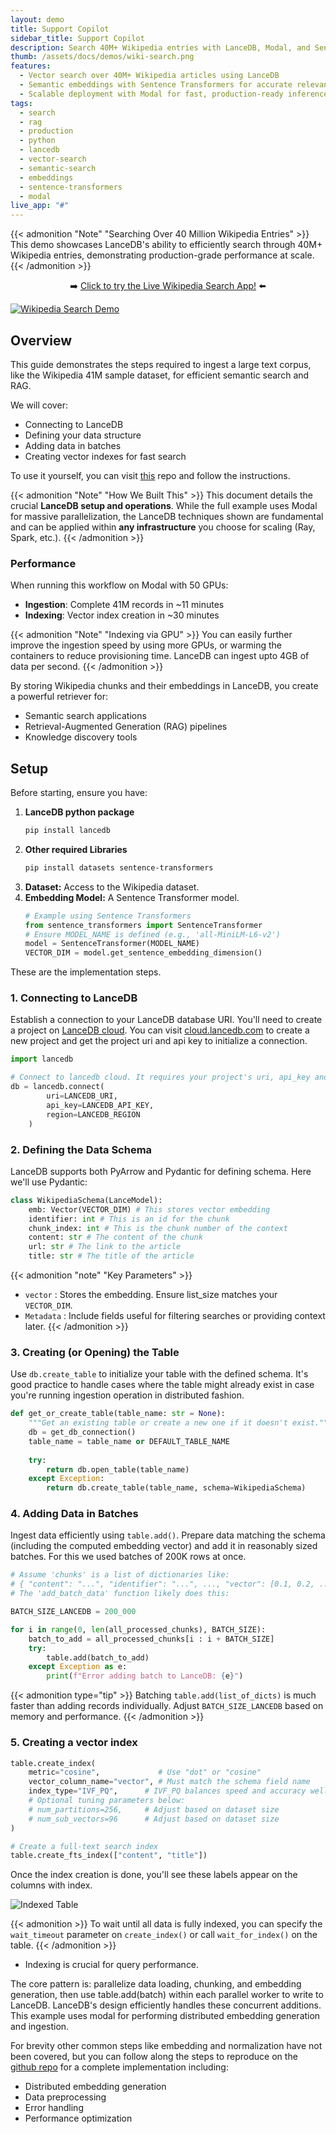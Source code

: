 ```yaml
---
layout: demo
title: Support Copilot
sidebar_title: Support Copilot
description: Search 40M+ Wikipedia entries with LanceDB, Modal, and Sentence Transformers
thumb: /assets/docs/demos/wiki-search.png
features:
  - Vector search over 40M+ Wikipedia articles using LanceDB
  - Semantic embeddings with Sentence Transformers for accurate relevance
  - Scalable deployment with Modal for fast, production-ready inference
tags: 
  - search
  - rag
  - production
  - python
  - lancedb
  - vector-search
  - semantic-search
  - embeddings
  - sentence-transformers
  - modal
live_app: "#"
---
```


{{< admonition "Note" "Searching Over 40 Million Wikipedia Entries" >}}
This demo showcases LanceDB's ability to efficiently search through 40M+ Wikipedia entries, demonstrating production-grade performance at scale.
{{< /admonition >}}

<p style="text-align: center;">➡️ <a href="https://saas-examples-large-scale.vercel.app">Click to try the Live Wikipedia Search App!</a> ⬅️</p>

[![Wikipedia Search Demo](/assets/docs/demos/wiki-search.png)](https://saas-examples-large-scale.vercel.app)

## Overview

This guide demonstrates the steps required to ingest a large text corpus, like the Wikipedia 41M sample dataset, 
for efficient semantic search and RAG. 

We will cover:

* Connecting to LanceDB
* Defining your data structure
* Adding data in batches
* Creating vector indexes for fast search

To use it yourself, you can visit [this](https://github.com/lancedb/saas-examples-large-scale/tree/main/wikipedia-ingest) repo and follow the instructions.

{{< admonition "Note" "How We Built This"  >}}
This document details the crucial **LanceDB setup and operations**. While the full example 
uses Modal for massive parallelization, the LanceDB techniques shown are fundamental and can be applied 
within **any infrastructure** you choose for scaling (Ray, Spark, etc.).
{{< /admonition >}}

### Performance 

When running this workflow on Modal with 50 GPUs:
* **Ingestion**: Complete 41M records in ~11 minutes
* **Indexing**: Vector index creation in ~30 minutes

{{< admonition "Note" "Indexing via GPU" >}}
You can easily further improve the ingestion speed by using more GPUs, or warming the containers to reduce 
provisioning time. LanceDB can ingest upto 4GB of data per second.
{{< /admonition >}}

By storing Wikipedia chunks and their embeddings in LanceDB, you create a powerful retriever for:
* Semantic search applications
* Retrieval-Augmented Generation (RAG) pipelines
* Knowledge discovery tools

## Setup 

Before starting, ensure you have:

1.  **LanceDB python package**
    ```bash
    pip install lancedb
    ```
2.  **Other required Libraries**
    ```bash
    pip install datasets sentence-transformers
    ```
3.  **Dataset:** Access to the Wikipedia dataset.
4.  **Embedding Model:** A Sentence Transformer model.
    ```python
    # Example using Sentence Transformers
    from sentence_transformers import SentenceTransformer
    # Ensure MODEL_NAME is defined (e.g., 'all-MiniLM-L6-v2')
    model = SentenceTransformer(MODEL_NAME)
    VECTOR_DIM = model.get_sentence_embedding_dimension()
    ```

These are the implementation steps.

### 1. Connecting to LanceDB

Establish a connection to your LanceDB database URI. You'll need to create a project on [LanceDB cloud](https://docs.lancedb.com/enterprise/quickstart). You can visit [cloud.lancedb.com](https://cloud.lancedb.com/) to create a 
new project and get the project uri and api key to initialize a connection.

```python
import lancedb

# Connect to lancedb cloud. It requires your project's uri, api_key and region
db = lancedb.connect(
        uri=LANCEDB_URI,
        api_key=LANCEDB_API_KEY,
        region=LANCEDB_REGION
    )
```

### 2. Defining the Data Schema
LanceDB supports both PyArrow and Pydantic for defining schema. Here we'll use Pydantic:

```python
class WikipediaSchema(LanceModel):
    emb: Vector(VECTOR_DIM) # This stores vector embedding
    identifier: int # This is an id for the chunk
    chunk_index: int # This is the chunk number of the context
    content: str # The content of the chunk
    url: str # The link to the article
    title: str # The title of the article
```

{{< admonition "note" "Key Parameters" >}}
* `vector` : Stores the embedding. Ensure list_size matches your `VECTOR_DIM`.
* `Metadata` : Include fields useful for filtering searches or providing context later.
{{< /admonition >}}

### 3. Creating (or Opening) the Table
Use `db.create_table` to initialize your table with the defined schema. It's good practice to handle cases 
where the table might already exist in case you're running ingestion operation in distributed fashion.

```python
def get_or_create_table(table_name: str = None):
    """Get an existing table or create a new one if it doesn't exist."""
    db = get_db_connection()
    table_name = table_name or DEFAULT_TABLE_NAME
    
    try:
        return db.open_table(table_name)
    except Exception:
        return db.create_table(table_name, schema=WikipediaSchema)
```

### 4. Adding Data in Batches
Ingest data efficiently using `table.add()`. Prepare data matching the schema (including the computed embedding vector) and add it in reasonably sized batches. For this we used batches of 200K rows at once.

```python
# Assume 'chunks' is a list of dictionaries like:
# { "content": "...", "identifier": "...", ..., "vector": [0.1, 0.2, ...] }
# The 'add_batch_data' function likely does this:

BATCH_SIZE_LANCEDB = 200_000 

for i in range(0, len(all_processed_chunks), BATCH_SIZE):
    batch_to_add = all_processed_chunks[i : i + BATCH_SIZE]
    try:
        table.add(batch_to_add)
    except Exception as e:
        print(f"Error adding batch to LanceDB: {e}")
```

{{< admonition type="tip" >}}
Batching `table.add(list_of_dicts)` is much faster than adding records individually. Adjust `BATCH_SIZE_LANCEDB` based on memory and performance.
{{< /admonition >}}

### 5. Creating a vector index

```python
table.create_index(
    metric="cosine",             # Use "dot" or "cosine"
    vector_column_name="vector", # Must match the schema field name
    index_type="IVF_PQ",      # IVF_PQ balances speed and accuracy well. LanceDB also supports other vector indices
    # Optional tuning parameters below:
    # num_partitions=256,     # Adjust based on dataset size
    # num_sub_vectors=96      # Adjust based on dataset size
)

# Create a full-text search index
table.create_fts_index(["content", "title"])
```
Once the index creation is done, you'll see these labels appear on the columns with index.

![Indexed Table](/assets/docs/demos/indexed-table.png)

{{< admonition >}}
To wait until all data is fully indexed, you can specify the `wait_timeout` parameter on `create_index()` or call `wait_for_index()` on the table.
{{< /admonition >}}

* Indexing is crucial for query performance.


The core pattern is: parallelize data loading, chunking, and embedding generation, then use table.add(batch) 
within each parallel worker to write to LanceDB. LanceDB's design efficiently handles these concurrent additions.
This example uses modal for performing distributed embedding generation and ingestion.

For brevity other common steps like embedding and normalization have not been covered, but you can follow along 
the steps to reproduce on the [github repo](https://github.com/lancedb/saas-examples-large-scale/tree/main/wikipedia-ingest) for a complete implementation including:

* Distributed embedding generation
* Data preprocessing
* Error handling
* Performance optimization
